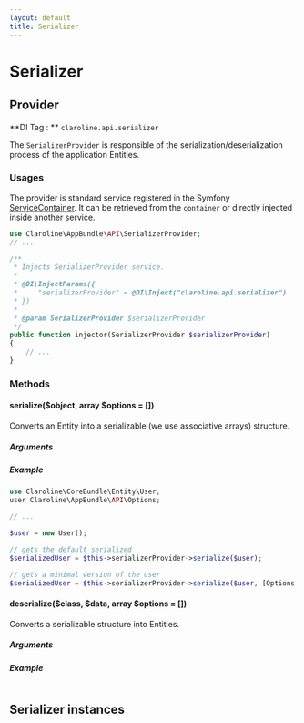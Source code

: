 ```yaml
---
layout: default
title: Serializer
---
```


# Serializer


## Provider

**DI Tag : ** `claroline.api.serializer`

The `SerializerProvider` is responsible of the serialization/deserialization process of the 
 application Entities.

### Usages

The provider is standard service registered in the Symfony [ServiceContainer](https://symfony.com/doc/current/service_container.html).
 It can be retrieved from the `container` or directly injected inside another service.

```php
use Claroline\AppBundle\API\SerializerProvider;
// ...

/**
 * Injects SerializerProvider service.
 *
 * @DI\InjectParams({
 *     "serializerProvider" = @DI\Inject("claroline.api.serializer")
 * })
 *
 * @param SerializerProvider $serializerProvider
 */
public function injector(SerializerProvider $serializerProvider)
{
    // ...
}
```

### Methods

#### serialize($object, array $options = [])

Converts an Entity into a serializable (we use associative arrays) structure.

##### Arguments

##### Example

```php
use Claroline\CoreBundle\Entity\User;
user Claroline\AppBundle\API\Options;

// ...

$user = new User();

// gets the default serialized 
$serializedUser = $this->serializerProvider->serialize($user); 

// gets a minimal version of the user
$serializedUser = $this->serializerProvider->serialize($user, [Options::SERIALIZE_MINIMAL]);
```


#### deserialize($class, $data, array $options = [])

Converts a serializable structure into Entities.

##### Arguments

##### Example

```php

```


## Serializer instances
